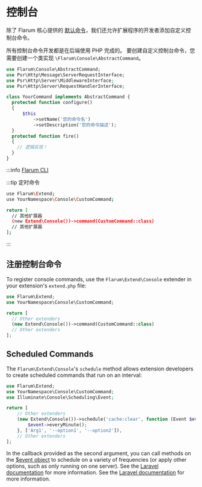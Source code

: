 # 控制台

除了 Flarum 核心提供的 [默认命令](../console.md)，我们还允许扩展程序的开发者添加自定义控制台命令。

所有控制台命令开发都是在后端使用 PHP 完成的。 要创建自定义控制台命令，您需要创建一个类实现 `\Flarum\Console\AbstractCommand`。

```php
use Flarum\Console\AbstractCommand;
use Psr\Http\Message\ServerRequestInterface;
use Psr\Http\Server\MiddlewareInterface;
use Psr\Http\Server\RequestHandlerInterface;

class YourCommand implements AbstractCommand {
  protected function configure()
  {
      $this
          ->setName('您的命令名')
          ->setDescription('您的命令描述');
  }
  protected function fire()
  {
    // 逻辑实现！
  }
}
```

:::info [Flarum CLI](https://github.com/flarum/cli)

:::tip 定时命令
```bash
use Flarum\Extend;
use YourNamespace\Console\CustomCommand;

return [
  // 其他扩展器
  (new Extend\Console())->command(CustomCommand::class)
  // 其他扩展器
];
```

:::

## 注册控制台命令

To register console commands, use the `Flarum\Extend\Console` extender in your extension's `extend.php` file:

```php
use Flarum\Extend;
use YourNamespace\Console\CustomCommand;

return [
  // Other extenders
  (new Extend\Console())->command(CustomCommand::class)
  // Other extenders
];
```

## Scheduled Commands

The `Flarum\Extend\Console`'s `schedule` method allows extension developers to create scheduled commands that run on an interval:


```php
use Flarum\Extend;
use YourNamespace\Console\CustomCommand;
use Illuminate\Console\Scheduling\Event;

return [
    // Other extenders
    (new Extend\Console())->schedule('cache:clear', function (Event $event) {
        $event->everyMinute();
    }, ['Arg1', '--option1', '--option2']),
    // Other extenders
];
```

In the callback provided as the second argument, you can call methods on the [$event object](https://laravel.com/api/8.x/Illuminate/Console/Scheduling/Event.html) to schedule on a variety of frequencies (or apply other options, such as only running on one server). See the [Laravel documentation](https://laravel.com/docs/8.x/scheduling#scheduling-artisan-commands) for more information. See the [Laravel documentation](https://laravel.com/docs/8.x/scheduling#scheduling-artisan-commands) for more information.
